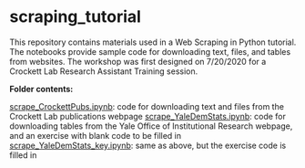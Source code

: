 # scraping_tutorial

This repository contains materials used in a Web Scraping in Python tutorial. The notebooks provide sample code for downloading text, files, and tables from websites. The workshop was first designed on 7/20/2020 for a Crockett Lab Research Assistant Training session.


<b>Folder contents:</b>

[scrape_CrockettPubs.ipynb](scrape_CrockettPubs.ipynb): code for downloading text and files from the Crockett Lab publications webpage
[scrape_YaleDemStats.ipynb](scrape_YaleDemStats.ipynb): code for downloading tables from the Yale Office of Institutional Research webpage, and an exercise with blank code to be filled in
[scrape_YaleDemStats_key.ipynb](scrape_YaleDemStats_key.ipynb): same as above, but the exercise code is filled in
